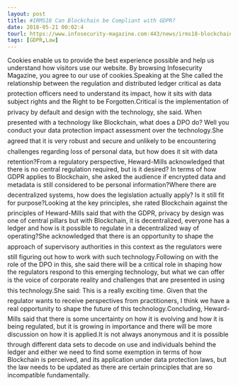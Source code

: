 ```yaml
---
layout: post
title: #IRMS18 Can Blockchain be Compliant with GDPR?
date: 2018-05-21 00:02:4
tourl: https://www.infosecurity-magazine.com:443/news/irms18-blockchain-compliant-gdpr/
tags: [GDPR,Law]
---
```

Cookies enable us to provide the best experience possible and help us understand how visitors use our website. By browsing Infosecurity Magazine, you agree to our use of cookies.Speaking at the She called the relationship between the regulation and distributed ledger critical as data protection officers need to understand its impact, how it sits with data subject rights and the Right to be Forgotten.Critical is the implementation of privacy by default and design with the technology, she said. When presented with a technology like Blockchain, what does a DPO do? Well you conduct your data protection impact assessment over the technology.She agreed that it is very robust and secure and unlikely to be encountering challenges regarding loss of personal data, but how does it sit with data retention?From a regulatory perspective, Heward-Mills acknowledged that there is no central regulation required, but is it desired? In terms of how GDPR applies to Blockchain, she asked the audience if encrypted data and metadata is still considered to be personal information?Where there are decentralized systems, how does the legislation actually apply? Is it still fit for purpose?Looking at the key principles, she rated Blockchain against the principles of Heward-Mills said that with the GDPR, privacy by design was one of central pillars but with Blockchain, it is decentralized, everyone has a ledger and how is it possible to regulate in a decentralized way of operating?She acknowledged that there is an opportunity to shape the approach of supervisory authorities in this context as the regulators were still figuring out how to work with such technology.Following on with the role of the DPO in this, she said there will be a critical role in shaping how the regulators respond to this emerging technology, but what we can offer is the voice of corporate reality and challenges that are presented in using this technology.She said: This is a really exciting time. Given that the regulator wants to receive perspectives from practitioners, I think we have a real opportunity to shape the future of this technology.Concluding, Heward-Mills said that there is some uncertainty on how it is evolving and how it is being regulated, but it is growing in importance and there will be more discussion on how it is applied.It is not always anonymous and it is possible through different data sets to decode on use and individuals behind the ledger and either we need to find some exemption in terms of how Blockchain is perceived, and its application under data protection laws, but the law needs to be updated as there are certain principles that are so incompatible fundamentally.